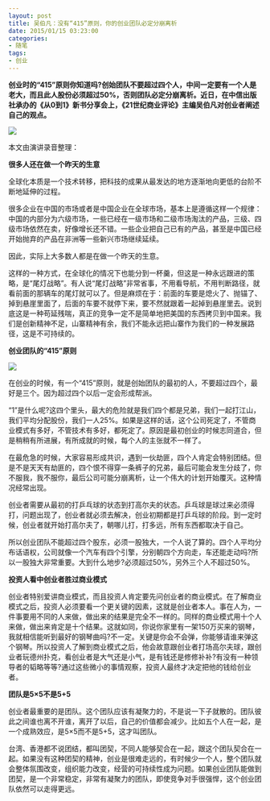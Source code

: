 ```yaml
---
layout: post
title: 吴伯凡：没有“415”原则，你的创业团队必定分崩离析
date: 2015/01/15 03:23:00
categories: 
- 随笔
tags: 
- 创业
---
```


**创业时的“415”原则你知道吗?创始团队不要超过四个人，中间一定要有一个人是老大，而且此人股份必须超过50%，否则团队必定分崩离析。近日，在中信出版社承办的《从0到1》新书分享会上，《21世纪商业评论》主编吴伯凡对创业者阐述自己的观点。** 

![](http://ww3.sinaimg.cn/large/006tNc79gw1fahq40e6gcj30hs0bwjsq.jpg)

本文由演讲录音整理： 

**很多人还在做一个昨天的生意** 

全球化本质是一个技术转移，把科技的成果从最发达的地方逐渐地向更低的台阶不断地延伸的过程。 

很多企业在中国的市场或者是中国企业在全球市场，基本上是遵循这样一个规律：中国的内部分为六级市场，一些已经在一级市场和二级市场淘汰的产品，三级、四级市场依然在卖，好像增长还不错。一些企业把自己已有的产品，甚至是中国已经开始抛弃的产品在非洲等一些新兴市场继续延续。 

因此，实际上大多数人都是在做一个昨天的生意。 

这样的一种方式，在全球化的情况下也能分到一杯羹，但这是一种永远跟进的策略，是“尾灯战略”。有人说“尾灯战略”非常省事，不用看导航，不用判断路径，就看前面的那辆车的尾灯就可以了。但是麻烦在于：前面的车要是熄火了、抛锚了、掉到悬崖里面了，后面的车要不就停下来，要不然就跟着一起掉到悬崖里去。说到底这是一种苟延残喘，真正的竞争一定不是简单地把美国的东西拷贝到中国来。我们是创新精神不足，山寨精神有余，我们不能永远把山寨作为我们的一种发展路径，这是不可持续的。 

**创业团队的“415”原则**

![](http://ww3.sinaimg.cn/large/006tNc79gw1fahq426i37j30hb0be3zh.jpg)

在创业的时候，有一个“415”原则，就是创始团队的最初的人，不要超过四个，最好是三个。因为超过四个以后一定会形成帮派。 

“1”是什么呢?这四个里头，最大的危险就是我们四个都是兄弟，我们一起打江山，我们平均分配股份，我们一人25%。如果是这样的话，这个公司死定了，不管商业模式有多好，不管技术有多好，都死定了。原因是最初创业的时候志同道合，但是稍稍有所进展，有所成就的时候，每个人的主张就不一样了。 

在最危急的时候，大家容易形成共识，遇到一伙劫匪，四个人肯定会特别团结。但是不是天天有劫匪的，四个恨不得穿一条裤子的兄弟，最后可能会发生分歧了，你不服我，我不服你，最后公司可能分崩离析，让一个伟大的计划开始覆灭。这种情况经常出现。 

创业者需要从最初的打乒乓球的状态到打高尔夫的状态。乒乓球是球过来必须得打，问题出现了，创业者就必须去解决，创业初期都是打乒乓球的阶段。到一定时候，创业者就开始打高尔夫了，朝哪儿打，打多远，所有东西都取决于自己。 

所以创业团队不能超过四个股东，必须一股独大，一个人说了算的。四个人平均分布话语权，公司就像一个汽车有四个引擎，分别朝四个方向走，车还能走动吗?所以一股独大非常重要。大到什么地步?必须超过50%，另外三个人不超过50%。 


**投资人看中创业者胜过商业模式** 

创业者特别爱讲商业模式，而且投资人肯定要先问创业者的商业模式。在了解商业模式之后，投资人必须要看一个更关键的因素，这就是创业者本人。事在人为，一件事要用不同的人来做，做出来的结果是完全不一样的。同样的商业模式用十个人来做，做出来肯定是十个结果。这就如同，你说你家里有一架150万买来的钢琴，我就相信能听到最好的钢琴曲吗?不一定。关键是你会不会弹，你能够请谁来弹这个钢琴。所以投资人了解到商业模式之后，他会故意跟创业者打场高尔夫球，跟创业者玩德州扑克，看创业者是大气还是小气，是有钱还是修修补补?有没有一种领导者的韬略等等?通过这些微小的事情观察，投资人最终才决定把他的钱给创业者。 

**团队是5×5不是5+5** 

创业者最重要的是团队。这个团队应该有凝聚力的，不是说一下子就散的。团队彼此之间谁也离不开谁，离开了以后，自己的价值都会减少。比如五个人在一起，是一个成熟效应，是5×5而不是5+5，这才叫团队。 

台湾、香港都不说团结，都叫团契，不同人能够契合在一起，跟这个团队契合在一起。如果没有这种团契的精神，创业是很难走远的，有时候少一个人，整个团队就会整体氛围改变，组织能力改变，经营的可持续性成为问题。如果创业团队能做到团契，是一个非常稳定，非常有凝聚力的团队，即使竞争对手很强悍，这个创业团队依然可以走得更远。 

 
